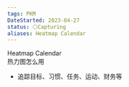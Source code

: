 ```yaml
---
tags: PKM
DateStarted: 2023-04-27
status: ⚪Capturing
aliases: Heatmap Calendar
---
```


Heatmap Calendar  
热力图怎么用

- 追踪目标、习惯、任务、运动、财务等
